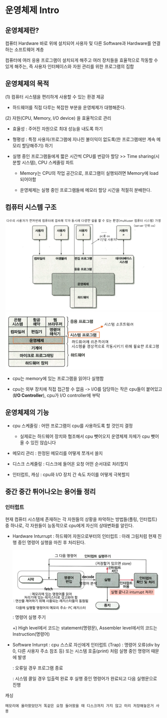 # 운영체제 Intro

## 운영체제란?

컴퓨터 Hardware 바로 위에 설치되어 사용자 및 다른 Software과 Hardware를 연결하는 소프트웨어 계층

컴퓨터에 여러 응용 프로그램이 설치되게 해주고 여러 장치들을 효율적으로 작동할 수 있게 해주는, 즉 사용자 인터페이스와 자원 관리를 위한 프로그램의 집합

## 운영체제의 목적

(1) 컴퓨터 시스템을 편리하게 사용할 수 있는 환경 제공

- 하드웨어를 직접 다루는 복잡한 부분을 운영체제가 대행해준다.

(2) 자원(CPU, Memory, I/O device) 을 효율적으로 관리

- 효율성 : 주어진 자원으로 최대 성능을 내도록 하기

- 형평성 : 특정 사용자/프로그램에 지나친 불이익이 없도록(한 프로그램에만 계속 메모리 할당해주기) 하기

- 실행 중인 프로그램들에게 짧은 시간씩 CPU를 번갈아 할당 >> Time sharing(시분할 시스템), CPU 스케줄링 파트

    -  Memory는 CPU의 작업 공간으로, 프로그램이 실행되려면 Memory에 load되어야함

    - 운영체제는 실행 중인 프로그램들에 메모리 할당 시간을 적절히 분배한다.


## 컴퓨터 시스템 구조

![img](./image/computer_system_structure.png)
![img](./image/computer_system_2.png)

- cpu는 memory에 있는 프로그램을 읽어다 실행함

- cpu는 외부 장치에 직접 접근할 수 없음 -> I/O를 담당하는 작은 cpu들이 붙어있고(**I/O Controller**), cpu가 I/O controller에 부탁


## 운영체제의 기능

- cpu 스케줄링 : 어떤 프로그램이 cpu를 사용하도록 할 것인지 결정

    - 실제로는 하드웨어 장치와 협조해서 cpu 뺏어오지 운영체제 자체가 cpu 뺏어올 수 있진 않습니다

- 메모리 관리 : 한정된 메모리를 어떻게 쪼개서 쓸지

- 디스크 스케줄링 : 디스크에 들어온 요청 어떤 순서대로 처리할지

- 인터럽트, 캐싱 : cpu와 I/O 장치 간 속도 차이를 어떻게 극복할지
    

## 중간 중간 튀어나오는 용어들 정리

###  인터럽트

현재 컴퓨터 시스템에 존재하는 각 자원들의 상황을 파악하는 방법들(폴링, 인터럽트) 중 하나로, 각 자원들이 능동적으로 cpu에게 자신의 상태변화를 알린다.



- Hardware Inturrupt : 하드웨어 자원으로부터의 인터럽트
    : 아래 그림처럼 현재 진행 중인 명령어 실행을 마친 후 처리된다.
    
    ![img](./image/instruction_execution.png)
    : 명령어 실행 주기

    +) High level에서 코드는 statement(명령문), Assembler level에서의 코드는 Instruction(명령어) 

- Software Inturrpt : cpu 스스로 자신에게 인터럽트 (Trap)
    : 명령어 오류(div by 0, 다른 사용자 주소 참조 등) 또는 시스템 호출(print) 처럼 실행 중인 명령어 때문에 발생

    : 오류일 경우 프로그램 종료
    
    : 시스템 콜일 경우 입출력 완료 후 실행 중인 명령어가 완료되고 다음 실행문으로 진행


캐싱

    메모리에 올라왔었던거 똑같은 요청 들어왔을 때 디스크까지 가지 않고 미리 저장해놓은거 사용

